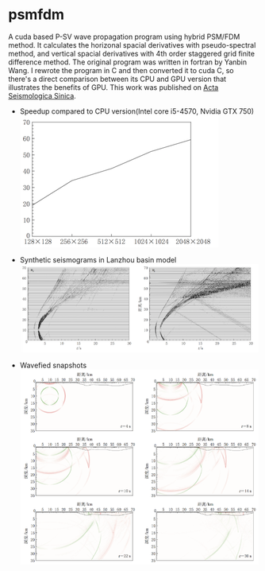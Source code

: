 # psmfdm

A cuda based P-SV wave propagation program using hybrid PSM/FDM method. It calculates the horizonal spacial derivatives with pseudo-spectral method, and vertical spacial derivatives with 4th order staggered grid finite difference method. The original program was written in fortran by Yanbin Wang. I rewrote the program in C and then converted it to cuda C, so there's a direct comparison between its CPU and GPU version that illustrates the benefits of GPU. This work was published on [Acta Seismologica Sinica](https://www.researchgate.net/publication/282321018_GPU-based_simulation_of_seismic_wave_propagation_with_hybrid_PSMFDM_method).

* Speedup compared to CPU version(Intel core i5-4570, Nvidia GTX 750)
  ![](https://raw.githubusercontent.com/libcy/psmfdm/master/img/speedup.png)

* Synthetic seismograms in Lanzhou basin model
  ![](https://raw.githubusercontent.com/libcy/psmfdm/master/img/seismogram.png)

* Wavefied snapshots
  ![](https://raw.githubusercontent.com/libcy/psmfdm/master/img/snapshot.png)

